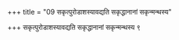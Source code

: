 +++
title = "09 सकृत्पुरोडाशस्यावद्यति सकृद्धानानां सकृन्मन्थस्य"

+++
सकृत्पुरोडाशस्यावद्यति सकृद्धानानां सकृन्मन्थस्य ९